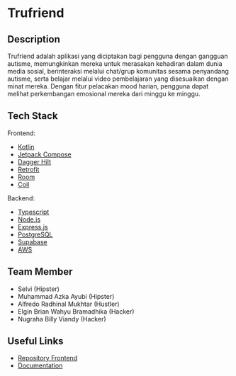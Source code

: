 # Trufriend

## Description

Trufriend adalah aplikasi yang diciptakan bagi pengguna dengan gangguan autisme, memungkinkan mereka untuk merasakan kehadiran dalam dunia media sosial, berinteraksi melalui chat/grup komunitas sesama penyandang autisme, serta belajar melalui video pembelajaran yang disesuaikan dengan minat mereka. Dengan fitur pelacakan mood harian, pengguna dapat melihat perkembangan emosional mereka dari minggu ke minggu.

## Tech Stack

Frontend:

- [Kotlin](https://kotlinlang.org/)
- [Jetpack Compose](https://developer.android.com/develop/ui/compose)
- [Dagger Hilt](https://dagger.dev/hilt/)
- [Retrofit](https://github.com/square/retrofit)
- [Room](https://developer.android.com/jetpack/androidx/releases/room)
- [Coil](https://coil-kt.github.io/coil/)

Backend:

- [Typescript](https://www.typescriptlang.org/)
- [Node.js](https://nodejs.org/en)
- [Express.js](https://expressjs.com/)
- [PostgreSQL](https://https://www.postgresql.org/)
- [Supabase](https://supabase.com/)
- [AWS](https://aws.amazon.com/)

## Team Member

- Selvi (Hipster)
- Muhammad Azka Ayubi (Hipster)
- Alfredo Radhinal Mukhtar (Hustler)
- Elgin Brian Wahyu Bramadhika (Hacker)
- Nugraha Billy Viandy (Hacker)

## Useful Links

- [Repository Frontend](https://github.com/5bounties/5bounties-Trufriend-FE)
- [Documentation](https://documenter.getpostman.com/view/29496349/2sA3JGfiuh)
